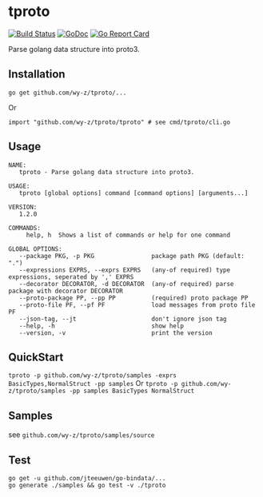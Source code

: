 # tproto
[![Build Status](https://travis-ci.org/wy-z/tproto.svg?branch=master)](https://travis-ci.org/wy-z/tproto) [![GoDoc](https://godoc.org/github.com/wy-z/tproto?status.svg)](http://godoc.org/github.com/wy-z/tproto) [![Go Report Card](https://goreportcard.com/badge/github.com/wy-z/tproto)](https://goreportcard.com/report/github.com/wy-z/tproto)

Parse golang data structure into proto3.

## Installation
```
go get github.com/wy-z/tproto/...
```
Or
```
import "github.com/wy-z/tproto/tproto" # see cmd/tproto/cli.go
```

## Usage
```
NAME:
   tproto - Parse golang data structure into proto3.

USAGE:
   tproto [global options] command [command options] [arguments...]

VERSION:
   1.2.0

COMMANDS:
     help, h  Shows a list of commands or help for one command

GLOBAL OPTIONS:
   --package PKG, -p PKG                package path PKG (default: ".")
   --expressions EXPRS, --exprs EXPRS   (any-of required) type expressions, seperated by ',' EXPRS
   --decorator DECORATOR, -d DECORATOR  (any-of required) parse package with decorator DECORATOR
   --proto-package PP, --pp PP          (required) proto package PP
   --proto-file PF, --pf PF             load messages from proto file PF
   --json-tag, --jt                     don't ignore json tag
   --help, -h                           show help
   --version, -v                        print the version
```

## QuickStart

`tproto -p github.com/wy-z/tproto/samples -exprs BasicTypes,NormalStruct -pp samples`
Or
`tproto -p github.com/wy-z/tproto/samples -pp samples BasicTypes NormalStruct`

## Samples

see `github.com/wy-z/tproto/samples/source`

## Test

```
go get -u github.com/jteeuwen/go-bindata/...
go generate ./samples && go test -v ./tproto
```
